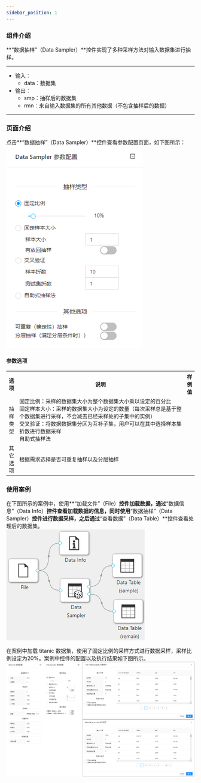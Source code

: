 ```yaml
---
sidebar_position: 1
---
```

### 组件介绍
**“数据抽样”（Data Sampler）**控件实现了多种采样方法对输入数据集进行抽样。

<hr/>

- 输入：
  - data：数据集
- 输出：
  - smp：抽样后的数据集
  - rmn：来自输入数据集的所有其他数据（不包含抽样后的数据）

<hr/>


### 页面介绍
点击**“数据抽样”（Data Sampler）**控件查看参数配置页面，如下图所示：  
[ ![](/img/aistudio/preprocess/data-sampler/param.png) ](/img/aistudio/preprocess/data-sampler/param.png)


#### 参数选项
<table>
  <tr>
    <th>选项</th>
    <th width="650">说明</th>
    <th>样例值</th>
  </tr>
  <tr>
      <td>抽样类型</td> 
      <td>
      固定比例：采样的数据集大小为整个数据集大小乘以设定的百分比<br/>
      固定样本大小：采样的数据集大小为设定的数量（每次采样总是基于整个数据集进行采样，不会减去已经采样处的子集中的实例）<br/>
      交叉验证：将数据数据集分区为互补子集，用户可以在其中选择样本集折数进行数据采样<br/>
      自助式抽样法
      </td> 
      <td></td>
  </tr>
  <tr>
      <td>其它选项</td> 
      <td>
      根据需求选择是否可重复抽样以及分层抽样
      </td> 
      <td></td>
  </tr>
</table>

### 使用案例
在下图所示的案例中，使用**“加载文件”（File）**控件加载数据，通过**“数据信息”（Data Info）**控件查看加载数据的信息，同时使用**“数据抽样”（Data Sampler）**控件进行数据采样，之后通过**“查看数据”（Data Table）**控件查看处理后的数据集。   
[ ![](/img/aistudio/preprocess/data-sampler/workflow.png) ](/img/aistudio/preprocess/data-sampler/workflow.png)

在案例中加载 titanic 数据集，使用了固定比例的采样方式进行数据采样，采样比例设定为20%。案例中控件的配置以及执行结果如下图所示。      
[ ![](/img/aistudio/preprocess/data-sampler/workflow-result.png) ](/img/aistudio/preprocess/data-sampler/workflow-result.png)